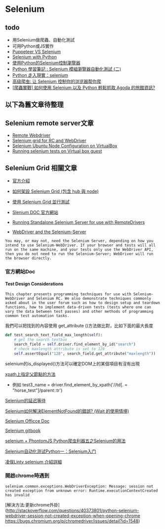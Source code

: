 # Selenium

## todo
* 用Selenium做爬蟲、自動化測試
* 可用Python或JS實作
* [Puppeteer VS Selenium](https://linuxhint.com/puppeteer_vs_selenium/)
* [Selenium with Python](https://selenium-python.readthedocs.io/index.html)
* [使用Python的Selenium控制瀏覽器](http://tn00343140a.pixnet.net/blog/post/3465687-%E4%BD%BF%E7%94%A8python%E7%9A%84selenium%E6%8E%A7%E5%88%B6%E7%80%8F%E8%A6%BD%E5%99%A8)
* [Python 學習筆記 : Selenium 模組瀏覽器自動化測試 (二)](http://yhhuang1966.blogspot.com/2018/05/python-selenium_27.html)
* [Python 走入現實：selenium](https://ithelp.ithome.com.tw/articles/10203693?sc=iThelpR)
* [高级爬虫: 让 Selenium 控制你的浏览器帮你爬](https://morvanzhou.github.io/tutorials/data-manipulation/scraping/5-01-selenium/)
* [[爬蟲實戰] 如何使用 Selenium 以及 Python 輕鬆抓取 Agoda 的旅館資訊?](https://www.youtube.com/watch?v=MQH4Rau_F_A)

## 以下為舊文章待整理
## Selenium remote server文章
* [Remote Webdriver](http://www.easonhan.info/webdriver/2013/05/28/remote-server/)
* [Selenium grid for RC and WebDriver](https://github.com/SeleniumHQ/selenium/wiki/Grid2)
* [Selenium Ubuntu Node Configuration on VirtualBox](http://brome-hq.logdown.com/posts/305608-selenium-ubuntu-node-configuration-on-virtualbox)
* [Running selenium tests on Virtual box guest](http://stackoverflow.com/questions/30531849/running-selenium-tests-on-virtual-box-guest)


## Selenium Grid 相關文章
* [官方介紹](http://www.seleniumhq.org/docs/07_selenium_grid.jsp)
* [如何架設 Selenium Grid (包含 hub 與 node)](http://blog.darkwing.co/2016/03/%E5%A6%82%E4%BD%95%E6%9E%B6%E8%A8%AD-selenium-grid-%E5%8C%85%E5%90%AB-hub-%E8%88%87-node/)
* [使用 Selenium Grid 並行測試](http://openhome.cc/Gossip/JUnit/SeleniumGrid.html)
* [Slenium DOC 官方網站](http://docs.seleniumhq.org/docs/index.jsp)
* [Running Standalone Selenium Server for use with RemoteDrivers](http://docs.seleniumhq.org/docs/03_webdriver.jsp#running-standalone-selenium-server-for-use-with-remotedrivers)



* [WebDriver and the Selenium-Server](http://docs.seleniumhq.org/docs/03_webdriver.jsp#webdriver-and-the-selenium-server)

```
You may, or may not, need the Selenium Server, depending on how you intend to use Selenium-WebDriver. If your browser and tests will all run on the same machine, and your tests only use the WebDriver API, then you do not need to run the Selenium-Server; WebDriver will run the browser directly.
```




### 官方網站Doc
#### Test Design Considerations

```
This chapter presents programming techniques for use with Selenium-WebDriver and Selenium RC. We also demonstrate techniques commonly asked about in the user forum such as how to design setup and teardown functions, how to implement data-driven tests (tests where one can vary the data between test passes) and other methods of programming common test automation tasks.
```




我們可以把找到的內容使用 get_attribute ()方法做比對，比如下面的最大長度

```Python
def test_search_text_field_max_length(self):
    # get the search textbox
    search_field = self.driver.find_element_by_id("search")
    # check maxlength attribute is set to 128
    self.assertEqual("128", search_field.get_attribute("maxlength"))
```

selenium的is_displayed()方法可以確定DOM上的某個項目有沒有出現

[xpath上指定父節點的方法](http://stackoverflow.com/questions/28237694/xpath-get-parent-node-from-child)
* 例如  test3_name = driver.find_element_by_xpath('//td[. = "horse_test"]/parent::tr')




[Selenium的延迟等待](https://my.oschina.net/u/928852/blog/98885)


[Selenium如何解決ElementNotFound的錯誤? (Wait 的使用情境)](http://www.qa-knowhow.com/?p=1561)


[Selenium Officce Doc](http://www.seleniumhq.org/docs/)


[Selenium gitbook](http://selenium-python.readthedocs.io/installation.html)

[selenium + PhontomJS Python爬虫利器五之Selenium的用法](http://cuiqingcai.com/2599.html)


[Selenium自动化测试Python一：Selenium入门](http://www.jianshu.com/p/4ce5ecef5f6c)


[凌俣Linty selenium 介紹詳細](http://www.jianshu.com/users/af76d4b3d108/latest_articles)

### 開啟chrome時遇到
```
selenium.common.exceptions.WebDriverException: Message: session not created exception from unknown error: Runtime.executionContextCreated has invalid
```

[解決方法:更新chrome外掛](http://stackoverflow.com/questions/40373801/python-selenium-webdriver-session-not-created-exception-when-opening-chrome
https://bugs.chromium.org/p/chromedriver/issues/detail?id=1548)
